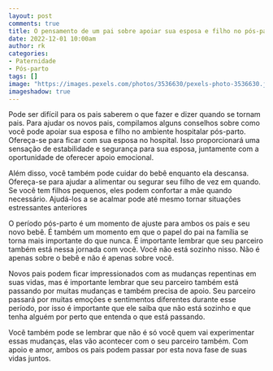 ```yaml
---
layout: post
comments: true
title: O pensamento de um pai sobre apoiar sua esposa e filho no pós-parto do hospital
date: 2022-12-01 10:00am
author: rk
categories:
- Paternidade
- Pós-parto
tags: []
image: "https://images.pexels.com/photos/3536630/pexels-photo-3536630.jpeg"
imageshadow: true
---
```


Pode ser difícil para os pais saberem o que fazer e dizer quando se tornam pais. Para ajudar os novos pais, compilamos alguns conselhos sobre como você pode apoiar sua esposa e filho no ambiente hospitalar pós-parto. Ofereça-se para ficar com sua esposa no hospital. Isso proporcionará uma sensação de estabilidade e segurança para sua esposa, juntamente com a oportunidade de oferecer apoio emocional. 

Além disso, você também pode cuidar do bebê enquanto ela descansa. Ofereça-se para ajudar a alimentar ou segurar seu filho de vez em quando. Se você tem filhos pequenos, eles podem confortar a mãe quando necessário. Ajudá-los a se acalmar pode até mesmo tornar situações estressantes anteriores

O período pós-parto é um momento de ajuste para ambos os pais e seu novo bebê. É também um momento em que o papel do pai na família se torna mais importante do que nunca. É importante lembrar que seu parceiro também está nessa jornada com você. Você não está sozinho nisso. 
Não é apenas sobre o bebê e não é apenas sobre você.

Novos pais podem ficar impressionados com as mudanças repentinas em suas vidas, mas é importante lembrar que seu parceiro também está passando por muitas mudanças e também precisa de apoio. Seu parceiro passará por muitas emoções e sentimentos diferentes durante esse período, por isso é importante que ele saiba que não está sozinho e que tenha alguém por perto que entenda o que está passando. 

Você também pode se lembrar que não é só você quem vai experimentar essas mudanças, elas vão acontecer com o seu parceiro também. Com apoio e amor, ambos os pais podem passar por esta nova fase de suas vidas juntos.
